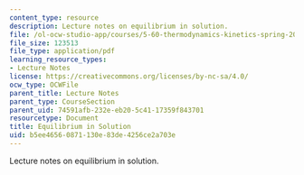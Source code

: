 ```yaml
---
content_type: resource
description: Lecture notes on equilibrium in solution.
file: /ol-ocw-studio-app/courses/5-60-thermodynamics-kinetics-spring-2008/b5ee46560871130e83de4256ce2a703e_5_60_lecture16.pdf
file_size: 123513
file_type: application/pdf
learning_resource_types:
- Lecture Notes
license: https://creativecommons.org/licenses/by-nc-sa/4.0/
ocw_type: OCWFile
parent_title: Lecture Notes
parent_type: CourseSection
parent_uid: 74591afb-232e-eb20-5c41-17359f843701
resourcetype: Document
title: Equilibrium in Solution
uid: b5ee4656-0871-130e-83de-4256ce2a703e
---
```

Lecture notes on equilibrium in solution.